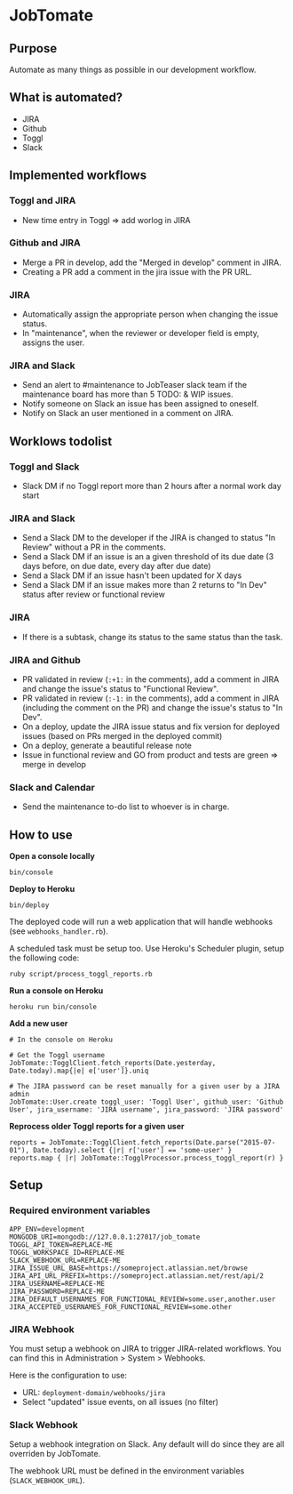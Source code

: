 # JobTomate

## Purpose

Automate as many things as possible in our development workflow.

## What is automated?

- JIRA
- Github
- Toggl
- Slack

## Implemented workflows

### Toggl and JIRA

- New time entry in Toggl => add worlog in JIRA

### Github and JIRA

- Merge a PR in develop, add the "Merged in develop" comment in JIRA.
- Creating a PR add a comment in the jira issue with the PR URL.

### JIRA

- Automatically assign the appropriate person when changing the issue status.
- In "maintenance", when the reviewer or developer field is empty, assigns the user.

### JIRA and Slack

- Send an alert to #maintenance to JobTeaser slack team if the maintenance board has more than 5 TODO: & WIP issues.
- Notify someone on Slack an issue has been assigned to oneself.
- Notify on Slack an user mentioned in a comment on JIRA.

## Worklows todolist

### Toggl and Slack

- Slack DM if no Toggl report more than 2 hours after a normal work day start

### JIRA and Slack

- Send a Slack DM to the developer if the JIRA is changed to status "In Review" without a PR in the comments.
- Send a Slack DM if an issue is an a given threshold of its due date (3 days before, on due date, every day after due date)
- Send a Slack DM if an issue hasn't been updated for X days
- Send a Slack DM if an issue makes more than 2 returns to "In Dev" status after review or functional review

### JIRA

- If there is a subtask, change its status to the same status than the task.

### JIRA and Github

- PR validated in review (`:+1:` in the comments), add a comment in JIRA and change the issue's status to "Functional Review".
- PR validated in review (`:-1:` in the comments), add a comment in JIRA (including the comment on the PR) and change the issue's status to "In Dev".
- On a deploy, update the JIRA issue status and fix version for deployed issues (based on PRs merged in the deployed commit)
- On a deploy, generate a beautiful release note
- Issue in functional review and GO from product and tests are green => merge in develop

### Slack and Calendar

- Send the maintenance to-do list to whoever is in charge.

## How to use

**Open a console locally**

```
bin/console
```

**Deploy to Heroku**

```
bin/deploy
```

The deployed code will run a web application that will handle webhooks (see `webhooks_handler.rb`).

A scheduled task must be setup too. Use Heroku's Scheduler plugin, setup the following code:

```
ruby script/process_toggl_reports.rb
```

**Run a console on Heroku**

```
heroku run bin/console
```

**Add a new user**

```
# In the console on Heroku

# Get the Toggl username
JobTomate::TogglClient.fetch_reports(Date.yesterday, Date.today).map{|e| e['user']}.uniq

# The JIRA password can be reset manually for a given user by a JIRA admin
JobTomate::User.create toggl_user: 'Toggl User', github_user: 'Github User', jira_username: 'JIRA username', jira_password: 'JIRA password'
```

**Reprocess older Toggl reports for a given user**

```
reports = JobTomate::TogglClient.fetch_reports(Date.parse("2015-07-01"), Date.today).select {|r| r['user'] == 'some-user' }
reports.map { |r| JobTomate::TogglProcessor.process_toggl_report(r) }
```

## Setup

### Required environment variables

```
APP_ENV=development
MONGODB_URI=mongodb://127.0.0.1:27017/job_tomate
TOGGL_API_TOKEN=REPLACE-ME
TOGGL_WORKSPACE_ID=REPLACE-ME
SLACK_WEBHOOK_URL=REPLACE-ME
JIRA_ISSUE_URL_BASE=https://someproject.atlassian.net/browse
JIRA_API_URL_PREFIX=https://someproject.atlassian.net/rest/api/2
JIRA_USERNAME=REPLACE-ME
JIRA_PASSWORD=REPLACE-ME
JIRA_DEFAULT_USERNAMES_FOR_FUNCTIONAL_REVIEW=some.user,another.user
JIRA_ACCEPTED_USERNAMES_FOR_FUNCTIONAL_REVIEW=some.other
```

### JIRA Webhook

You must setup a webhook on JIRA to trigger JIRA-related workflows. You can find this in Administration > System > Webhooks.

Here is the configuration to use:

- URL: `deployment-domain/webhooks/jira`
- Select "updated" issue events, on all issues (no filter)

### Slack Webhook

Setup a webhook integration on Slack. Any default will do since they are all overriden by JobTomate.

The webhook URL must be defined in the environment variables (`SLACK_WEBHOOK_URL`).
